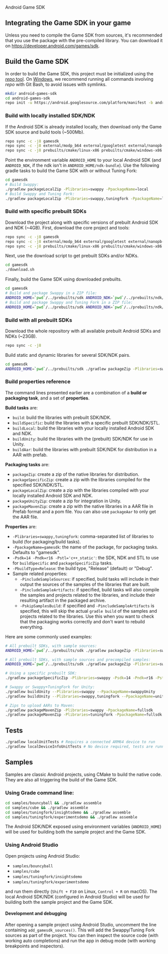 Android Game SDK

## Integrating the Game SDK in your game

Unless you need to compile the Game SDK from sources, it's recommended that you use the package with the pre-compiled library. You can download it on https://developer.android.com/games/sdk.

## Build the Game SDK

In order to build the Game SDK, this project must be initialized using the [*repo* tool](https://gerrit.googlesource.com/git-repo/). On [Windows](https://gerrit.googlesource.com/git-repo/+/HEAD/docs/windows.md), we recommend running all commands involving *repo* with Git Bash, to avoid issues with symlinks.

```bash
mkdir android-games-sdk
cd android-games-sdk
repo init -u https://android.googlesource.com/platform/manifest -b android-games-sdk
```

### Build with locally installed SDK/NDK

If the Android SDK is already installed locally, then download only the Game SDK source and build tools (~500Mb).

```bash
repo sync -c -j8 gamesdk
repo sync -c -j8 external/modp_b64 external/googletest external/nanopb-c external/protobuf
repo sync -c -j8 prebuilts/cmake/linux-x86 prebuilts/cmake/windows-x86 prebuilts/cmake/darwin-x86
```

Point the environment variable `ANDROID_HOME` to your local Android SDK (and `ANDROID_NDK`, if the ndk isn't in `ANDROID_HOME/ndk-bundle`).
Use the following gradle tasks to build the Game SDK with or without Tuning Fork:

```bash
cd gamesdk
# Build Swappy:
./gradlew packageLocalZip -Plibraries=swappy -PpackageName=local
# Build Swappy and Tuning Fork:
./gradlew packageLocalZip -Plibraries=swappy,tuningfork -PpackageName=localtf
```

### Build with specific prebuilt SDKs

Download the project along with specific versions of prebuilt Android SDK and NDK (~4GB).
First, download the core project and tools:

```bash
repo sync -c -j8 gamesdk
repo sync -c -j8 external/modp_b64 external/googletest external/nanopb-c external/protobuf
repo sync -c -j8 prebuilts/cmake/linux-x86 prebuilts/cmake/windows-x86 prebuilts/cmake/mac-x86
```

Next, use the download script to get prebuilt SDKs and/or NDKs.

```bash
cd gamesdk
./download.sh
```

Finally, build the Game SDK using downloaded prebuilts.

```bash
cd gamesdk
# Build and package Swappy in a ZIP file:
ANDROID_HOME=`pwd`/../prebuilts/sdk ANDROID_NDK=`pwd`/../prebuilts/ndk/r20 ./gradlew packageLocalZip -Plibraries=swappy -PpackageName=local
# Build and package Swappy and Tuning Fork in a ZIP file:
ANDROID_HOME=`pwd`/../prebuilts/sdk ANDROID_NDK=`pwd`/../prebuilts/ndk/r20 ./gradlew packageLocalZip -Plibraries=swappy,tuningfork -PpackageName=localtf
```

### Build with all prebuilt SDKs

Download the whole repository with all available prebuilt Android SDKs and NDKs (~23GB).

```bash
repo sync -c -j8
```

Build static and dynamic libraries for several SDK/NDK pairs.

```bash
cd gamesdk
ANDROID_HOME=`pwd`/../prebuilts/sdk ./gradlew packageZip -Plibraries=swappy,tuningfork
```

### Build properties reference

The command lines presented earlier are a combination of a **build or packaging task**, and a set of **properties**.

**Build tasks** are:
* `build`: build the libraries with prebuilt SDK/NDK.
* `buildSpecific`: build the libraries with a specific prebuilt SDK/NDK/STL.
* `buildLocal`: build the libraries with your locally installed Android SDK and NDK.
* `buildUnity`: build the libraries with the (prebuilt) SDK/NDK for use in Unity.
* `buildAar`: build the libraries with prebuilt SDK/NDK for distribution in a AAR with prefab.

**Packaging tasks** are:
* `packageZip`: create a zip of the native libraries for distribution.
* `packageSpecificZip`: create a zip with the libraries compiled for the specified SDK/NDK/STL.
* `packageLocalZip`: create a zip with the libraries compiled with your locally installed Android SDK and NDK.
* `packageUnityZip`: create a zip for integration in Unity.
* `packageMavenZip`: create a zip with the native libraries in a AAR file in Prefab format and a pom file. You can also use `packageAar` to only get the AAR file.

**Properties** are:
* `-Plibraries=swappy,tuningfork`: comma-separated list of libraries to build (for packaging/build tasks).
* `-PpackageName=gamesdk`: the name of the package, for packaging tasks. Defaults to "gamesdk".
* `-Psdk=14 -Pndk=r16 -Pstl='c++_static'`: the SDK, NDK and STL to use for `buildSpecific` and `packageSpecificZip` tasks.
* `-PbuildType=Release`: the build type, "Release" (default) or "Debug".
* Sample related properties:
  * `-PincludeSampleSources`: if specified, build tasks will include in their output the sources of the samples of the libraries that are built.
  * `-PincludeSampleArtifacts`: if specified, build tasks will also compile the samples and projects related to the libraries, and include their resulting artifact in the packaged archive.
  * `-PskipSamplesBuild`: if specified and `-PincludeSampleArtifacts` is specified, this will skip the actual `gradle build` of the samples and projects related to the libraries. Use this when you want to check that the packaging works correctly and don't want to rebuild everything.

Here are some commonly used examples:
```bash
# All prebuilt SDKs, with sample sources:
ANDROID_HOME=`pwd`/../prebuilts/sdk ./gradlew packageZip -Plibraries=swappy,tuningfork -PpackageName=fullsdk -PincludeSampleSources

# All prebuilt SDKs, with sample sources and precompiled samples:
ANDROID_HOME=`pwd`/../prebuilts/sdk ./gradlew packageZip -Plibraries=swappy,tuningfork -PpackageName=fullsdk -PincludeSampleSources -PincludeSampleArtifacts

# Using a specific prebuilt SDK:
./gradlew packageSpecificZip -Plibraries=swappy -Psdk=14 -Pndk=r16 -Pstl='c++_static'

# Swappy or Swappy+TuningFork for Unity:
./gradlew buildUnity --Plibraries=swappy --PpackageName=swappyUnity
./gradlew buildUnity --Plibraries=swappy,tuningfork --PpackageName=unity

# Zips to upload AARs to Maven:
./gradlew packageMavenZip -Plibraries=swappy -PpackageName=fullsdk
./gradlew packageMavenZip -Plibraries=tuningfork -PpackageName=fullsdk
```

## Tests

```bash
./gradlew localUnitTests # Requires a connected ARM64 device to run
./gradlew localDeviceInfoUnitTests # No device required, tests are running on host
```

## Samples

Samples are classic Android projects, using CMake to build the native code. They are also all triggering the build of the Game SDK.

### Using Grade command line:

```bash
cd samples/bouncyball && ./gradlew assemble
cd samples/cube && ./gradlew assemble
cd samples/tuningfork/insightsdemo && ./gradlew assemble
cd samples/tuningfork/experimentsdemo && ./gradlew assemble
```

The Android SDK/NDK exposed using environment variables (`ANDROID_HOME`) will be used for building both the sample project and the Game SDK.

### Using Android Studio

Open projects using Android Studio:

* `samples/bouncyball`
* `samples/cube`
* `samples/tuningfork/insightsdemo`
* `samples/tuningfork/experimentsdemo`

and run them directly (`Shift + F10` on Linux, `Control + R` on macOS). The local Android SDK/NDK (configured in Android Studio) will be used for building both the sample project and the Game SDK.

#### Development and debugging

After opening a sample project using Android Studio, uncomment the line containing `add_gamesdk_sources()`.
This will add the Swappy/Tuning Fork sources as part of the project. You can then inspect the source code (with working auto completions) and run the app in debug mode (with working breakpoints and inspectors).

